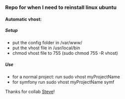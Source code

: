 ### Repo for when I need to reinstall linux ubuntu

#### Automatic vhost:
##### Setup
<ul>
  <li>put the config folder in /var/www/</li>
  <li>put the vhost file in /usr/local/bin
  <li>chmod vhost file to 755 (sudo chmod 755 -R vhost)</li>
</ul>

##### Use

<ul>
  <li> for a normal project: run sudo vhost myProjectName </li>
  <li> for symfony run sudo vhost myProjectName symf </li>
</ul>
<link>

Thanks for collab [Steve](https://github.com/xenoxinius)!
